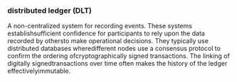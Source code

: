 ### distributed ledger (DLT)

A non-centralized system for recording events. These systems establishsufficient confidence for participants to rely upon the data recorded by othersto make operational decisions. They typically use distributed databases wheredifferent nodes use a consensus protocol to confirm the ordering ofcryptographically signed transactions. The linking of digitally signedtransactions over time often makes the history of the ledger effectivelyimmutable.